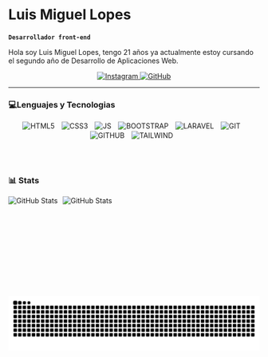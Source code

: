 # Luis Miguel Lopes
**`Desarrollador front-end`**

Hola soy Luis Miguel Lopes, tengo 21 años ya actualmente estoy cursando el segundo año de Desarrollo de Aplicaciones Web.

<p align="center">
    <a href="https://www.instagram.com/llopes.dev">
        <img 
            alt="Instagram" 
            title="Follow-me" 
            src="https://img.shields.io/badge/Instagram-E4405F?style=for-the-badge&logo=instagram&logoColor=white"
        />
    </a>
    <a href="https://github.com/llopes13">
        <img 
            alt="GitHub" 
            title="Follow-me" 
            src="https://custom-icon-badges.demolab.com/github/followers/llopes13?color=236ad3&labelColor=1155ba&style=for-the-badge&logo=github&label=Seguidores&logoColor=white"
        />
    </a>
</p>

---
### 💻Lenguajes y Tecnologias
<p align="center">
<img 
    align="center" 
    alt="HTML5" 
    title="HTML5"
    width="30px" 
    style="padding-right: 10px;" 
    src="https://cdn.jsdelivr.net/gh/devicons/devicon@latest/icons/html5/html5-plain-wordmark.svg"  
/>
<img
  align="center" 
  alt="CSS3" 
  title="CSS3"
  width="30px" 
  style="padding-right: 10px;" 
  src="https://cdn.jsdelivr.net/gh/devicons/devicon@latest/icons/css3/css3-plain-wordmark.svg" 
/>
<img
  align="center" 
  alt="JS" 
  title="JS"
  width="30px" 
  style="padding-right: 10px;" 
  src="https://cdn.jsdelivr.net/gh/devicons/devicon@latest/icons/javascript/javascript-plain.svg" 
/>
<img
  align="center" 
  alt="BOOTSTRAP" 
  title="BOOTSTRAP"
  width="30px" 
  style="padding-right: 10px;" 
  src="https://cdn.jsdelivr.net/gh/devicons/devicon@latest/icons/bootstrap/bootstrap-original.svg"
/>
<img
  align="center" 
  alt="LARAVEL" 
  title="LARAVEL"
  width="30px" 
  style="padding-right: 10px;" 
  src="https://cdn.jsdelivr.net/gh/devicons/devicon@latest/icons/laravel/laravel-line.svg"
/>
<img
  align="center" 
  alt="GIT" 
  title="GIT"
  width="30px" 
  style="padding-right: 10px;" 
  src="https://cdn.jsdelivr.net/gh/devicons/devicon@latest/icons/git/git-plain.svg"
/>
<img
  align="center" 
  alt="GITHUB" 
  title="GITHUB"
  width="30px" 
  style="padding-right: 10px;" 
  src="https://cdn.jsdelivr.net/gh/devicons/devicon@latest/icons/github/github-original.svg"
/>
<img
  align="center" 
  alt="TAILWIND" 
  title="TAILWIND"
  width="30px" 
  style="padding-right: 10px;" 
  src="https://cdn.jsdelivr.net/gh/devicons/devicon@latest/icons/tailwindcss/tailwindcss-original.svg"
/>   
</p>
<br/>
<br/>

### 📊 Stats
<p>
  <img 
    align="left" 
    alt="GitHub Stats" 
    height="200" 
    style="padding-right: 10px;" 
    src="https://github-readme-stats.vercel.app/api?username=llopes13&show_icons=true&theme=tokyonight&include_all_commits=true" 
  />

<img 
      align="left" 
      alt="GitHub Stats" 
      height="200" 
      src="https://github-readme-stats.vercel.app/api/top-langs/?username=llopes13&theme=tokyonight&layout=donut" 
  />

</p>


<picture align="center">
  <source media="(prefers-color-scheme: dark)" srcset="https://raw.githubusercontent.com/llopes13/llopes13/output/github-contribution-grid-snake-dark.svg">
  <source media="(prefers-color-scheme: light)" srcset="https://raw.githubusercontent.com/llopes13/llopes13/output/github-contribution-grid-snake-dark.svg">
  <img align="center" alt="github contribution grid snake animation" src="https://raw.githubusercontent.com/llopes13/llopes13/output/github-contribution-grid-snake.svg">
</picture>
